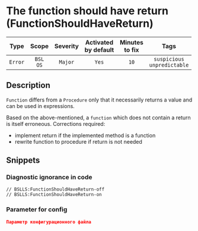 # The function should have return (FunctionShouldHaveReturn)

 |  Type   |        Scope        | Severity | Activated<br>by default | Minutes<br>to fix |                 Tags                  |
 |:-------:|:-------------------:|:--------:|:-----------------------------:|:-----------------------:|:-------------------------------------:|
 | `Error` | `BSL`<br>`OS` | `Major`  |             `Yes`             |          `10`           | `suspicious`<br>`unpredictable` | 

<!-- Блоки выше заполняются автоматически, не трогать -->
## Description

`Function` differs from a `Procedure` only that it necessarily returns a value and can be used in expressions.

Based on the above-mentioned, a `function` which does not contain a return is itself erroneous. Corrections required:

- implement return if the implemented method is a function
- rewrite function to procedure if return is not needed

## Snippets

<!-- Блоки ниже заполняются автоматически, не трогать -->
### Diagnostic ignorance in code

```bsl
// BSLLS:FunctionShouldHaveReturn-off
// BSLLS:FunctionShouldHaveReturn-on
```

### Parameter for config

```json
Параметр конфигурационного файла
```

